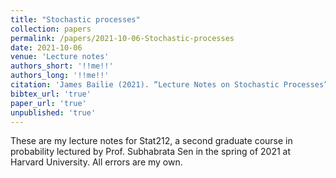 ```yaml
---
title: "Stochastic processes"
collection: papers
permalink: /papers/2021-10-06-Stochastic-processes
date: 2021-10-06
venue: 'Lecture notes'
authors_short: '!!me!!'
authors_long: '!!me!!'
citation: 'James Bailie (2021). “Lecture Notes on Stochastic Processes”. url: <a href="https://jameshbailie.github.io/files/papers/2021-10-06-Stochastic-processes.pdf" target="_blank">jameshbailie.github.io/files/papers/2021-10-06-Stochastic-processes.pdf</a>'
bibtex_url: 'true'
paper_url: 'true'
unpublished: 'true'
---
```


These are my lecture notes for Stat212, a second graduate course in probability lectured by Prof. Subhabrata Sen in the spring of 2021 at Harvard University. All errors are my own.